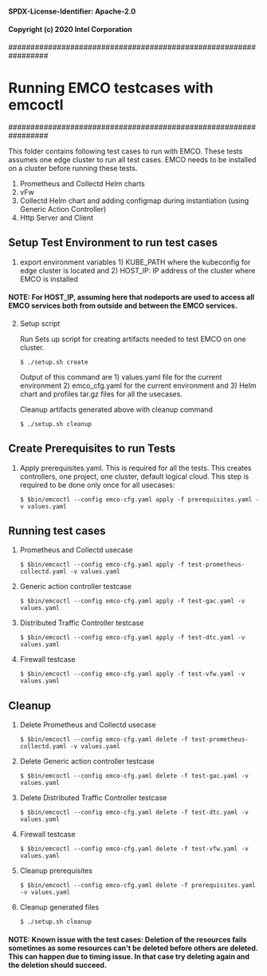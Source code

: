 #### SPDX-License-Identifier: Apache-2.0
#### Copyright (c) 2020 Intel Corporation

#################################################################
# Running EMCO testcases with emcoctl
#################################################################

This folder contains following test cases to run with EMCO. These tests assumes one edge cluster to run all test cases. EMCO needs to be installed on a cluster before running these tests. 

1. Prometheus and Collectd Helm charts
2. vFw
3. Collectd Helm chart and adding configmap during instantiation (using Generic Action Controller)
4. Http Server and Client

## Setup Test Environment to run test cases

1. export environment variables 1) KUBE_PATH where the kubeconfig for edge cluster is located and 2) HOST_IP: IP address of the cluster where EMCO is installed

#### NOTE: For HOST_IP, assuming here that nodeports are used to access all EMCO services both from outside and between the EMCO services.

2. Setup script

    Run Sets up script for creating artifacts needed to test EMCO on one cluster.

    `$ ./setup.sh create`

    Output of this command are 1) values.yaml file for the current environment 2) emco_cfg.yaml for the current environment and 3) Helm chart and profiles tar.gz files for all the usecases.

    Cleanup artifacts generated above with cleanup command

    `$ ./setup.sh cleanup`

## Create Prerequisites to run Tests
1. Apply prerequisites.yaml. This is required for all the tests. This creates controllers, one project, one cluster, default logical cloud. This step is required to be done only once for all usecases:

    `$ $bin/emcoctl --config emco-cfg.yaml apply -f prerequisites.yaml -v values.yaml`

## Running test cases

1. Prometheus and Collectd usecase

    `$ $bin/emcoctl --config emco-cfg.yaml apply -f test-prometheus-collectd.yaml -v values.yaml`

2. Generic action controller testcase

    `$ $bin/emcoctl --config emco-cfg.yaml apply -f test-gac.yaml -v values.yaml`

3. Distributed Traffic Controller testcase

    `$ $bin/emcoctl --config emco-cfg.yaml apply -f test-dtc.yaml -v values.yaml`
4. Firewall testcase

    `$ $bin/emcoctl --config emco-cfg.yaml apply -f test-vfw.yaml -v values.yaml`


## Cleanup

1. Delete Prometheus and Collectd usecase

    `$ $bin/emcoctl --config emco-cfg.yaml delete -f test-prometheus-collectd.yaml -v values.yaml`

2. Delete Generic action controller testcase

    `$ $bin/emcoctl --config emco-cfg.yaml delete -f test-gac.yaml -v values.yaml`

3. Delete Distributed Traffic Controller testcase

    `$ $bin/emcoctl --config emco-cfg.yaml delete -f test-dtc.yaml -v values.yaml`

4. Firewall testcase

    `$ $bin/emcoctl --config emco-cfg.yaml delete -f test-vfw.yaml -v values.yaml`

5. Cleanup prerequisites

    `$ $bin/emcoctl --config emco-cfg.yaml delete -f prerequisites.yaml -v values.yaml`

6. Cleanup generated files

    `$ ./setup.sh cleanup`

#### NOTE: Known issue with the test cases: Deletion of the resources fails sometimes as some resources can't be deleted before others are deleted. This can happen due to timing issue. In that case try deleting again and the deletion should succeed.
